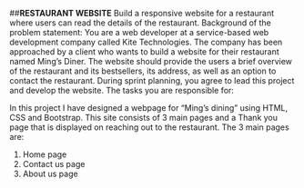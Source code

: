 ##**RESTAURANT WEBSITE**
Build a responsive website for a restaurant where users can read the details of the restaurant. Background of the problem statement: You are a web developer at a service-based web development company called Kite Technologies. The company has been approached by a client who wants to build a website for their restaurant named Ming’s Diner. The website should provide the users a brief overview of the restaurant and its bestsellers, its address, as well as an option to contact the restaurant. During sprint planning, you agree to lead this project and develop the website. The tasks you are responsible for:

In this project I have designed a webpage for “Ming’s dining” using HTML, CSS and Bootstrap. This site consists of 3 main pages and a Thank you page that is displayed on reaching out to the restaurant. The 3 main pages are:
1. Home page
2. Contact us page
3. About us page
